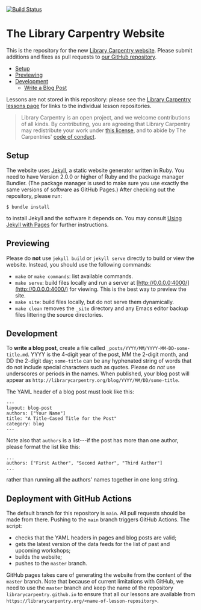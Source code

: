 [![Build Status](https://travis-ci.org/LibraryCarpentry/librarycarpentry.github.io.svg?branch=master)](https://travis-ci.org/LibraryCarpentry/librarycarpentry.github.io)

# The Library Carpentry Website

This is the repository for the new [Library Carpentry website](https://librarycarpentry.org).
Please submit additions and fixes as pull requests to [our GitHub repository](https://github.com/librarycarpentry/librarycarpentry.github.io).

*   [Setup](#setup)
*   [Previewing](#previewing)
*   [Development](#development)
    *   [Write a Blog Post](#blog)

Lessons are not stored in this repository:
please see the [Library Carpentry lessons page](https://librarycarpentry.org/lessons/)
for links to the individual lesson repositories.

> Library Carpentry is an open project,
> and we welcome contributions of all kinds.
> By contributing,
> you are agreeing that Library Carpentry may redistribute your work
> under [this license](/license.md),
> and to abide by The Carpentries' [code of conduct](http://docs.carpentries.org/topic_folders/policies/code-of-conduct.html).

## Setup <a name="setup"></a>

The website uses [Jekyll](http://jekyllrb.com/), a static website generator written in Ruby.
You need to have Version 2.0.0 or higher of Ruby and the package manager Bundler.
(The package manager is used to make sure you use exactly the same versions of software as GitHub Pages.)
After checking out the repository, please run:

```
$ bundle install
```

to install Jekyll and the software it depends on.
You may consult [Using Jekyll with Pages](https://help.github.com/articles/using-jekyll-with-pages/) for further instructions.

## Previewing <a name="previewing"></a>

Please do **not** use `jekyll build` or `jekyll serve` directly to build or view the website.
Instead, you should use the following commands:

*   `make` or `make commands`: list available commands.
*   `make serve`: build files locally and run a server at [http://0.0.0.0:4000/](http://0.0.0.0:4000/) for viewing.
    This is the best way to preview the site.
*   `make site`: build files locally, but do not serve them dynamically.
*   `make clean` removes the `_site` directory and any Emacs editor backup files littering the source directories.


## Development <a name="development"></a>

<a name="blog"></a>
To **write a blog post**,
create a file called  `_posts/YYYY/MM/YYYY-MM-DD-some-title.md`.
YYYY is the 4-digit year of the post, MM the 2-digit month, and DD the 2-digit day;
`some-title` can be any hyphenated string of words that do not include special characters such as quotes.
Please do *not* use underscores or periods in the names.
When published,
your blog post will appear as `http://librarycarpentry.org/blog/YYYY/MM/DD/some-title`.

The YAML header of a blog post must look like this:

~~~
---
layout: blog-post
authors: ["Your Name"]
title: "A Title-Cased Title for the Post"
category: blog
---
~~~

Note also that `authors` is a list---if the post has more than one author,
please format the list like this:

~~~
...
authors: ["First Author", "Second Author", "Third Author"]
...
~~~

rather than running all the authors' names together in one long string.



## Deployment with GitHub Actions

The default branch for this repository is `main`. All pull requests should be made from there.
Pushing to the `main` branch triggers GitHub Actions. The script:
- checks that the YAML headers in pages and blog posts are valid;
- gets the latest version of the data feeds for the list of past and upcoming workshops;
- builds the website;
- pushes to the `master` branch.

GitHub pages takes care of generating the website from the content of the `master` branch. Note that because of current limitations with GitHub, we need to use the `master` branch and keep the name of the repository `librarycarpentry.github.io` to ensure that all our lessons are available from `https://librarycarpentry.org/<name-of-lesson-repository>`.
